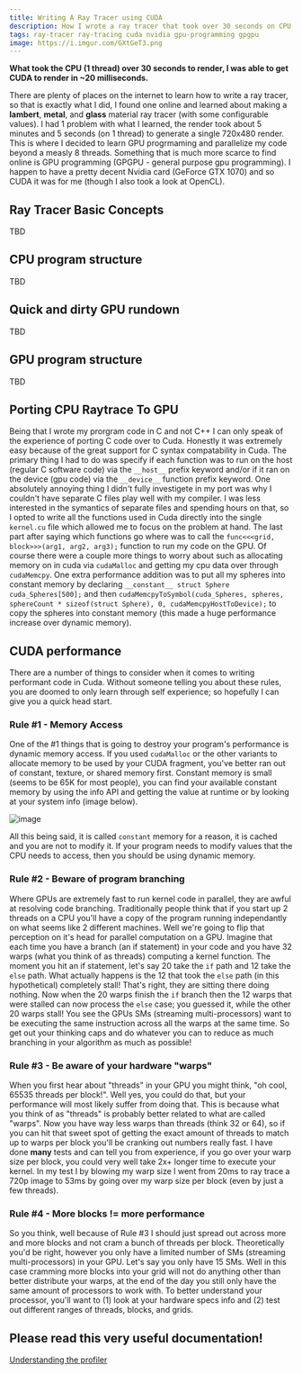 ```yaml
---
title: Writing A Ray Tracer using CUDA
description: How I wrote a ray tracer that took over 30 seconds on CPU and remade it in CUDA to render in ~20 milliseconds
tags: ray-tracer ray-tracing cuda nvidia gpu-programming gpgpu
image: https://i.imgur.com/GXtGeT3.png
---
```


**What took the CPU (1 thread) over 30 seconds to render, I was able to get CUDA to render in ~20 milliseconds.**

There are plenty of places on the internet to learn how to write a ray tracer, so that is exactly what I did, I found one online and learned about making a **lambert**, **metal**, and **glass** material ray tracer (with some configurable values). I had 1 problem with what I learned, the render took about 5 minutes and 5 seconds (on 1 thread) to generate a single 720x480 render. This is where I decided to learn GPU progrmaming and parallelize my code beyond a measly 8 threads. Something that is much more scarce to find online is GPU programming (GPGPU - general purpose gpu programming). I happen to have a pretty decent Nvidia card (GeForce GTX 1070) and so CUDA it was for me (though I also took a look at OpenCL).

## Ray Tracer Basic Concepts
TBD

## CPU program structure
TBD

## Quick and dirty GPU rundown
TBD

## GPU program structure
TBD

## Porting CPU Raytrace To GPU
Being that I wrote my prorgram code in C and not C++ I can only speak of the experience of porting C code over to Cuda. Honestly it was extremely easy because of the great support for C syntax compatability in Cuda. The primary thing I had to do was specify if each function was to run on the host (regular C software code) via the `__host__` prefix keyword and/or if it ran on the device (gpu code) via the `__device__` function prefix keyword. One absolutely annoying thing I didn't fully investigete in my port was why I couldn't have separate C files play well with my compiler. I was less interested in the symantics of separate files and spending hours on that, so I opted to write all the functions used in Cuda directly into the single `kernel.cu` file which allowed me to focus on the problem at hand. The last part after saying which functions go where was to call the `func<<<grid, block>>>(arg1, arg2, arg3);` function to run my code on the GPU. Of course there were a couple more things to worry about such as allocating memory on in cuda via `cudaMalloc` and getting my cpu data over through `cudaMemcpy`. One extra performance addition was to put all my spheres into constant memory by declaring `__constant__ struct Sphere cuda_Spheres[500];` and then `cudaMemcpyToSymbol(cuda_Spheres, spheres, sphereCount * sizeof(struct Sphere), 0, cudaMemcpyHostToDevice);` to copy the spheres into constant memory (this made a huge performance increase over dynamic memory).

## CUDA performance
There are a number of things to consider when it comes to writing performant code in Cuda. Without someone telling you about these rules, you are doomed to only learn through self experience; so hopefully I can give you a quick head start.

### Rule #1 - Memory Access
One of the #1 things that is going to destroy your program's performance is dynamic memory access. If you used `cudaMalloc` or the other variants to allocate memory to be used by your CUDA fragment, you've better ran out of constant, texture, or shared memory first. Constant memory is small (seems to be 65K for most people), you can find your available constant memory by using the info API and getting the value at runtime or by looking at your system info (image below).

![image](https://i.imgur.com/jou4rcr.png)

All this being said, it is called `constant` memory for a reason, it is cached and you are not to modify it. If your program needs to modify values that the CPU needs to access, then you should be using dynamic memory.

### Rule #2 - Beware of program branching
Where GPUs are extremely fast to run kernel code in parallel, they are awful at resolving code branching. Traditionally people think that if you start up 2 threads on a CPU you'll have a copy of the program running independantly on what seems like 2 different machines. Well we're going to flip that perception on it's head for parallel computation on a GPU. Imagine that each time you have a branch (an if statement) in your code and you have 32 warps (what you think of as threads) computing a kernel function. The moment you hit an if statement, let's say 20 take the `if` path and 12 take the `else` path. What actually happens is the 12 that took the `else` path (in this hypothetical) completely stall! That's right, they are sitting there doing nothing. Now when the 20 warps finish the `if` branch then the 12 warps that were stalled can now process the `else` case; you guessed it, while the other 20 warps stall! You see the GPUs SMs (streaming multi-processors) want to be executing the same instruction across all the warps at the same time. So get out your thinking caps and do whatever you can to reduce as much branching in your algorithm as much as possible!

### Rule #3 - Be aware of your hardware "warps"
When you first hear about "threads" in your GPU you might think, "oh cool, 65535 threads per block!". Well yes, you could do that, but your performance will most likely suffer from doing that. This is because what you think of as "threads" is probably better related to what are called "warps". Now you have way less warps than threads (think 32 or 64), so if you can hit that sweet spot of getting the exact amount of threads to match up to warps per block you'll be cranking out numbers really fast. I have done **many** tests and can tell you from experience, if you go over your warp size per block, you could very well take 2x+ longer time to execute your kernel. In my test I by blowing my warp size I went from 20ms to ray trace a 720p image to 53ms by going over my warp size per block (even by just a few threads).

### Rule #4 - More blocks != more performance
So you think, well because of Rule #3 I should just spread out across more and more blocks and not cram a bunch of threads per block. Theoretically you'd be right, however you only have a limited number of SMs (streaming multi-processors) in your GPU. Let's say you only have 15 SMs. Well in this case cramming more blocks into your grid will not do anything other than better distribute your warps, at the end of the day you still only have the same amount of processors to work with. To better understand your processor, you'll want to (1) look at your hardware specs info and (2) test out different ranges of threads, blocks, and grids.

## Please read this very useful documentation!
[Understanding the profiler](https://docs.nvidia.com/nsight-visual-studio-edition/2019.4/Nsight_Visual_Studio_Edition_User_Guide.htm#Profile_CUDA_Settings.htm%3FTocPath%3DAnalysis%2520Tools%7CCUDA%2520Experiments%7C_____0)
